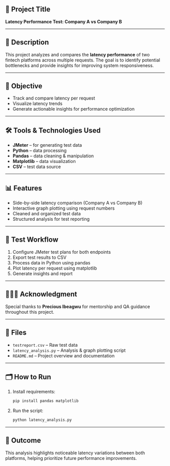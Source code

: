 ## 📌 Project Title  
**Latency Performance Test: Company A vs Company B**

---

## 📄 Description  
This project analyzes and compares the **latency performance** of two fintech platforms across multiple requests. The goal is to identify potential bottlenecks and provide insights for improving system responsiveness.

---

## 🎯 Objective  
- Track and compare latency per request  
- Visualize latency trends  
- Generate actionable insights for performance optimization

---

## 🛠️ Tools & Technologies Used  
- **JMeter** – for generating test data  
- **Python** – data processing  
- **Pandas** – data cleaning & manipulation  
- **Matplotlib** – data visualization  
- **CSV** – test data source

---

## 📊 Features  
- Side-by-side latency comparison (Company A vs Company B)  
- Interactive graph plotting using request numbers  
- Cleaned and organized test data  
- Structured analysis for test reporting

---

## 🧪 Test Workflow  
1. Configure JMeter test plans for both endpoints  
2. Export test results to CSV  
3. Process data in Python using pandas  
4. Plot latency per request using matplotlib  
5. Generate insights and report

---

## 🧑‍🤝‍🧑 Acknowledgment  
Special thanks to **Precious Ibeagwu** for mentorship and QA guidance throughout this project.

---

## 📁 Files  
- `testreport.csv` – Raw test data  
- `latency_analysis.py` – Analysis & graph plotting script  
- `README.md` – Project overview and documentation

---

## 🗂️ How to Run  
1. Install requirements:  
   ```bash
   pip install pandas matplotlib
   ```

2. Run the script:  
   ```bash
   python latency_analysis.py
   ```

---

## 📌 Outcome  
This analysis highlights noticeable latency variations between both platforms, helping prioritize future performance improvements.


